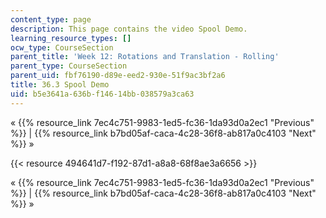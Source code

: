 ```yaml
---
content_type: page
description: This page contains the video Spool Demo.
learning_resource_types: []
ocw_type: CourseSection
parent_title: 'Week 12: Rotations and Translation - Rolling'
parent_type: CourseSection
parent_uid: fbf76190-d89e-eed2-930e-51f9ac3bf2a6
title: 36.3 Spool Demo
uid: b5e3641a-636b-f146-14bb-038579a3ca63
---
```


« {{% resource_link 7ec4c751-9983-1ed5-fc36-1da93d0a2ec1 "Previous" %}} | {{% resource_link b7bd05af-caca-4c28-36f8-ab817a0c4103 "Next" %}} »

{{< resource 494641d7-f192-87d1-a8a8-68f8ae3a6656 >}}

« {{% resource_link 7ec4c751-9983-1ed5-fc36-1da93d0a2ec1 "Previous" %}} | {{% resource_link b7bd05af-caca-4c28-36f8-ab817a0c4103 "Next" %}} »